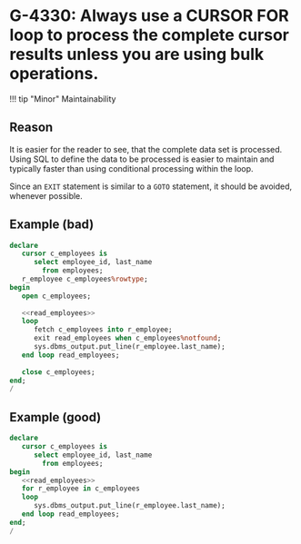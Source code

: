 # G-4330: Always use a CURSOR FOR loop to process the complete cursor results unless you are using bulk operations.

!!! tip "Minor"
    Maintainability

## Reason

It is easier for the reader to see, that the complete data set is processed. Using SQL to define the data to be processed is easier to maintain and typically faster than using conditional processing within the loop.

Since an `EXIT` statement is similar to a `GOTO` statement, 
it should be avoided, whenever possible.

## Example (bad)

``` sql
declare
   cursor c_employees is
      select employee_id, last_name
        from employees;
   r_employee c_employees%rowtype;
begin
   open c_employees;
   
   <<read_employees>>
   loop
      fetch c_employees into r_employee;
      exit read_employees when c_employees%notfound;
      sys.dbms_output.put_line(r_employee.last_name);
   end loop read_employees;
   
   close c_employees;
end;
/
```

## Example (good)

``` sql
declare
   cursor c_employees is
      select employee_id, last_name
        from employees;
begin
   <<read_employees>>
   for r_employee in c_employees
   loop
      sys.dbms_output.put_line(r_employee.last_name);
   end loop read_employees;
end;
/
```